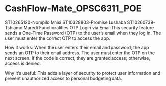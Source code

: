 # CashFlow-Mate_OPSC6311_POE

ST10265120-Nompilo Mnisi
ST10328803-Promise Lushaba
ST10260739-Tshiamo Maredi
Functionalities
OTP Login via Email
This security feature sends a One-Time Password (OTP) to the user’s email when they log in. The user must enter the correct OTP to access the app.

How it works:
When the user enters their email and password, the app sends an OTP to their email address. The user must enter the OTP on the next screen. If the code is correct, they are granted access; otherwise, access is denied.

 Why it’s useful:
This adds a layer of security to protect user information and prevent unauthorized access to personal budgeting data.
